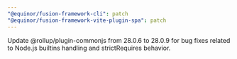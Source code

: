 ```yaml
---
"@equinor/fusion-framework-cli": patch
"@equinor/fusion-framework-vite-plugin-spa": patch
---
```


Update @rollup/plugin-commonjs from 28.0.6 to 28.0.9 for bug fixes related to Node.js builtins handling and strictRequires behavior.
